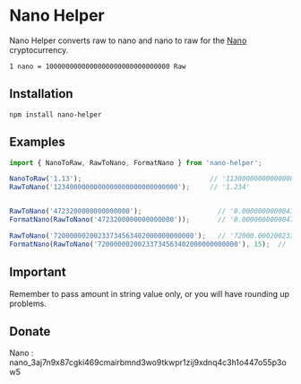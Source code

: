 # Nano Helper

Nano Helper converts raw to nano and nano to raw for the [Nano](https://nano.org/en) cryptocurrency. 


```
1 nano = 1000000000000000000000000000000 Raw
```

## Installation

```
npm install nano-helper
```

## Examples

```js
import { NanoToRaw, RawToNano, FormatNano } from 'nano-helper';

NanoToRaw('1.13');                                // '1130000000000000000000000000000'
RawToNano('1234000000000000000000000000000');     // '1.234'


RawToNano('4723200000000000000');                   // '0.0000000000047232' 
FormatNano(RawToNano('4723200000000000000'));       // '0.0000000000047'

RawToNano('72000000200233734563402000000000000');   // '72000.000200233734563402
FormatNano(RawToNano('72000000200233734563402000000000000'), 15);  // '72000.000200233'

```

## Important

Remember to pass amount in string value only, or you will have rounding up problems.


## Donate

Nano : nano_3aj7n9x87cgki469cmairbmnd3wo9tkwpr1zij9xdnq4c3h1o447o55p3ow5
